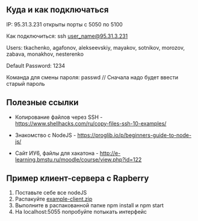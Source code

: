 ## Куда и как подключаться

IP: 95.31.3.231 открыты порты c 5050 по 5100

Как подключиться: 
ssh user_name@95.31.3.231

Users:
tkachenko, agafonov, alekseevskiy, mayakov, sotnikov, morozov, zabava, monakhov, nesterenko

Default Password:
1234

Команда для смены пароля: passwd    // Сначала надо будет ввести старый пароль  

## Полезные ссылки

- Копирование файлов через SSH - https://www.shellhacks.com/ru/copy-files-ssh-10-examples/

- Знакомство с NodeJS - https://proglib.io/p/beginners-guide-to-node-js/

- Сайт ИУ6, файлы для хакатона - http://e-learning.bmstu.ru/moodle/course/view.php?id=122

## Пример клиент-сервера с Rapberry

1. Поставьте себе все nodeJS
2. Распакуйте [example-client.zip](https://cloud.mail.ru/public/MDqE/A2c2PaerZ)
3. Выполните в распакованной папке npm install и npm start
4. На localhost:5055 попробуйте потыкать интерфейс

